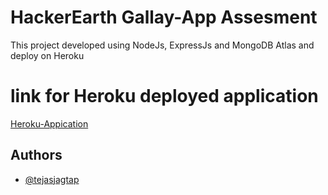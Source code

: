 
# HackerEarth Gallay-App Assesment

This project developed using NodeJs, ExpressJs and MongoDB Atlas and deploy on Heroku


# link for Heroku deployed application

[Heroku-Appication](https://hackerearth-gallary-app.herokuapp.com/)



## Authors

- [@tejasjagtap](https://github.com/Tejas-Jagtap/tejas-address-book.git)

